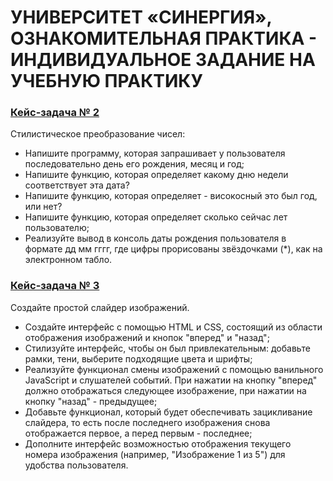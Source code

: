 # УНИВЕРСИТЕТ «СИНЕРГИЯ», ОЗНАКОМИТЕЛЬНАЯ ПРАКТИКА - ИНДИВИДУАЛЬНОЕ ЗАДАНИЕ НА УЧЕБНУЮ ПРАКТИКУ

### [Кейс-задача № 2](https://github.com/20eleven/Synergy-oznakonitelnaya-praktika/tree/main/%D0%BA%D0%B5%D0%B9%D1%81-%D0%B7%D0%B0%D0%B4%D0%B0%D1%87%D0%B0_%E2%84%96_2)
Стилистическое преобразование чисел:
-	Напишите программу, которая запрашивает у пользователя последовательно день его рождения, месяц и год;
-	Напишите функцию, которая определяет какому дню недели соответствует эта дата?
-	Напишите функцию, которая определяет - високосный это был год, или нет?
-	Напишите функцию, которая определяет сколько сейчас лет пользователю;
-	Реализуйте вывод в консоль даты рождения пользователя в формате дд мм гггг, где цифры прорисованы звёздочками (*), как на электронном табло.

### [Кейс-задача № 3](https://github.com/20eleven/Synergy-oznakonitelnaya-praktika/tree/main/%D0%BA%D0%B5%D0%B9%D1%81-%D0%B7%D0%B0%D0%B4%D0%B0%D1%87%D0%B0_%E2%84%96_3)
Создайте простой слайдер изображений.
-	Создайте интерфейс с помощью HTML и CSS, состоящий из области отображения изображений и кнопок "вперед" и "назад";
-	Стилизуйте интерфейс, чтобы он был привлекательным: добавьте рамки, тени, выберите подходящие цвета и шрифты;
-	Реализуйте функционал смены изображений с помощью ванильного JavaScript и слушателей событий. При нажатии на кнопку "вперед" должно отображаться следующее изображение, при нажатии на кнопку "назад" - предыдущее;
-	Добавьте функционал, который будет обеспечивать зацикливание слайдера, то есть после последнего изображения снова отображается первое, а перед первым - последнее;
-	Дополните интерфейс возможностью отображения текущего номера изображения (например, "Изображение 1 из 5") для удобства пользователя.